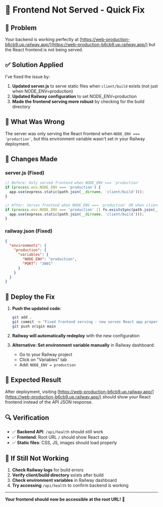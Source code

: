 # 🎨 Frontend Not Served - Quick Fix

## 🐛 Problem
Your backend is working perfectly at [https://web-production-b6cb9.up.railway.app/](https://web-production-b6cb9.up.railway.app/) but the React frontend is not being served.

## ✅ Solution Applied

I've fixed the issue by:

1. **Updated server.js** to serve static files when `client/build` exists (not just when NODE_ENV=production)
2. **Updated Railway configuration** to set NODE_ENV=production
3. **Made the frontend serving more robust** by checking for the build directory

## 🎯 What Was Wrong

The server was only serving the React frontend when `NODE_ENV === 'production'`, but this environment variable wasn't set in your Railway deployment.

## 🔧 Changes Made

### server.js (Fixed)
```javascript
// Before: Only served frontend when NODE_ENV === 'production'
if (process.env.NODE_ENV === 'production') {
  app.use(express.static(path.join(__dirname, 'client/build')));
}

// After: Serves frontend when NODE_ENV === 'production' OR when client/build exists
if (process.env.NODE_ENV === 'production' || fs.existsSync(path.join(__dirname, 'client/build'))) {
  app.use(express.static(path.join(__dirname, 'client/build')));
}
```

### railway.json (Fixed)
```json
{
  "environments": {
    "production": {
      "variables": {
        "NODE_ENV": "production",
        "PORT": "3001"
      }
    }
  }
}
```

## 🚀 Deploy the Fix

1. **Push the updated code**:
   ```bash
   git add .
   git commit -m "Fixed frontend serving - now serves React app properly"
   git push origin main
   ```

2. **Railway will automatically redeploy** with the new configuration

3. **Alternative: Set environment variable manually** in Railway dashboard:
   - Go to your Railway project
   - Click on "Variables" tab
   - Add: `NODE_ENV = production`

## 🎉 Expected Result

After deployment, visiting [https://web-production-b6cb9.up.railway.app/](https://web-production-b6cb9.up.railway.app/) should show your React frontend instead of the API JSON response.

## 🔍 Verification

- ✅ **Backend API**: `/api/health` should still work
- ✅ **Frontend**: Root URL `/` should show React app
- ✅ **Static files**: CSS, JS, images should load properly

## 🚨 If Still Not Working

1. **Check Railway logs** for build errors
2. **Verify client/build directory** exists after build
3. **Check environment variables** in Railway dashboard
4. **Try accessing** `/api/health` to confirm backend is working

---

**Your frontend should now be accessible at the root URL!** 🎨

